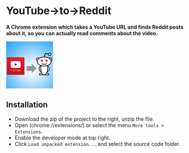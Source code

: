 YouTube->to->Reddit
=================
**A Chrome extension which takes a YouTube URL and finds Reddit posts about it, so you can actually read comments about the video.**

![alt tag](https://raw.githubusercontent.com/spuleri/youtube-to-reddit/master/images/128.png)


Installation
-----

- Download the zip of the project to the right, unzip the file.
- Open (chrome://extensions/) or select the menu `More tools > Extensions`.
- Enable the developer mode at top right.
- Click `Load unpacked extension...` and select the source code folder.


